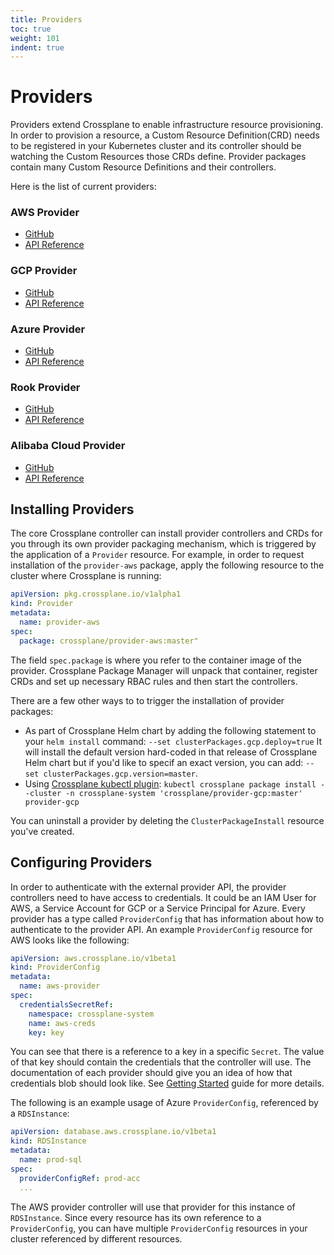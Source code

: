 ```yaml
---
title: Providers
toc: true
weight: 101
indent: true
---
```


# Providers

Providers extend Crossplane to enable infrastructure resource provisioning.
In order to provision a resource, a Custom Resource Definition(CRD)
needs to be registered in your Kubernetes cluster and its controller should
be watching the Custom Resources those CRDs define. Provider packages
contain many Custom Resource Definitions and their controllers.

Here is the list of current providers:

### AWS Provider

* [GitHub][provider-aws]
* [API Reference][aws-reference]

### GCP Provider

* [GitHub][provider-gcp]
* [API Reference][gcp-reference]

### Azure Provider

* [GitHub][provider-azure]
* [API Reference][azure-reference]

### Rook Provider

* [GitHub][provider-rook]
* [API Reference][rook-reference]

### Alibaba Cloud Provider

* [GitHub][provider-alibaba]
* [API Reference][alibaba-reference]

## Installing Providers

The core Crossplane controller can install provider controllers and CRDs for you
through its own provider packaging mechanism, which is triggered by the
application of a `Provider` resource. For example, in order to request
installation of the `provider-aws` package, apply the following resource to the
cluster where Crossplane is running:

```yaml
apiVersion: pkg.crossplane.io/v1alpha1
kind: Provider
metadata:
  name: provider-aws
spec:
  package: crossplane/provider-aws:master"
```

The field `spec.package` is where you refer to the container image of the
provider. Crossplane Package Manager will unpack that container, register CRDs
and set up necessary RBAC rules and then start the controllers.

There are a few other ways to to trigger the installation of provider packages:

* As part of Crossplane Helm chart by adding the following statement to your
  `helm install` command: `--set clusterPackages.gcp.deploy=true` It will
  install the default version hard-coded in that release of Crossplane Helm
  chart but if you'd like to specif an exact version, you can add: `--set
  clusterPackages.gcp.version=master`.
* Using [Crossplane kubectl plugin][crossplane-cli]: `kubectl crossplane package
  install --cluster -n crossplane-system 'crossplane/provider-gcp:master'
  provider-gcp`

You can uninstall a provider by deleting the `ClusterPackageInstall` resource
you've created.

## Configuring Providers

In order to authenticate with the external provider API, the provider
controllers need to have access to credentials. It could be an IAM User for AWS,
a Service Account for GCP or a Service Principal for Azure. Every provider has a
type called `ProviderConfig` that has information about how to authenticate to
the provider API. An example `ProviderConfig` resource for AWS looks like the
following:

```yaml
apiVersion: aws.crossplane.io/v1beta1
kind: ProviderConfig
metadata:
  name: aws-provider
spec:
  credentialsSecretRef:
    namespace: crossplane-system
    name: aws-creds
    key: key
```

You can see that there is a reference to a key in a specific `Secret`. The value
of that key should contain the credentials that the controller will use. The
documentation of each provider should give you an idea of how that credentials
blob should look like. See [Getting Started][getting-started] guide for more
details.

The following is an example usage of Azure `ProviderConfig`, referenced by a
`RDSInstance`:

```yaml
apiVersion: database.aws.crossplane.io/v1beta1
kind: RDSInstance
metadata:
  name: prod-sql
spec:
  providerConfigRef: prod-acc
  ...
```

The AWS provider controller will use that provider for this instance of
`RDSInstance`. Since every resource has its own reference to a `ProviderConfig`,
you can have multiple `ProviderConfig` resources in your cluster referenced by
different resources.

<!-- Named Links -->

[provider-aws]: https://github.com/crossplane/provider-aws
[aws-reference]: https://doc.crds.dev/github.com/crossplane/provider-aws
[provider-gcp]: https://github.com/crossplane/provider-gcp
[gcp-reference]: https://doc.crds.dev/github.com/crossplane/provider-gcp
[provider-azure]: https://github.com/crossplane/provider-azure
[azure-reference]: https://doc.crds.dev/github.com/crossplane/provider-azure
[provider-rook]: https://github.com/crossplane/provider-rook
[rook-reference]: https://doc.crds.dev/github.com/crossplane/provider-rook
[provider-alibaba]: https://github.com/crossplane/provider-alibaba
[alibaba-reference]: https://doc.crds.dev/github.com/crossplane/provider-alibaba
[getting-started]: ../getting-started/install-configure.md
[crossplane-cli]: https://github.com/crossplane/crossplane-cli

